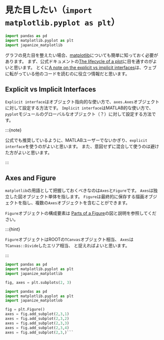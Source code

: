 # 見た目したい（``import matplotlib.pyplot as plt``）

```python
import pandas as pd
import matplotlib.pyplot as plt
import japanize_matplotlib
```

グラフの見た目を整えたい場合、[matplotlib](https://matplotlib.org)についても簡単に知っておく必要があります。
まず、公式ドキュメントの[The lifecycle of a plot](https://matplotlib.org/stable/tutorials/lifecycle.html)に目を通すのがよいと思います。
とくに[A note on the explicit vs implicit interfaces](https://matplotlib.org/stable/tutorials/lifecycle.html#a-note-on-the-explicit-vs-implicit-interfaces)は、ウェブに転がっている他のコードを読むのに役立つ情報だと思います。

## Explicit vs Implicit Interfaces

``Explicit interface``はオブジェクト指向的な使い方で、``axes.Axes``オブジェクトに対して設定する方法です。
``Implicit interface``はMATLAB的な使い方で、``pyplot``モジュールのグローバルなオブジェクト（？）に対して設定する方法です。

:::{note}

公式でも推奨しているように、MATLABユーザーでないかぎり、``explicit interface``を使うのがよいと思います。
また、意図せずに混合して使うのは避けた方がよいと思います。

:::

## Axes and Figure

``matplotlib``の用語として把握しておくべきなのは``Axes``と``Figure``です。
``Axes``は独立した図オブジェクト単体を指します。
``Figure``は最終的に保存する描画オブジェクトを指し、複数の``Axes``オブジェクトを含むことができます。

``Figure``オブジェクトの構成要素は
[Parts of a Figure](https://matplotlib.org/stable/users/explain/quick_start.html#parts-of-a-figure)の図と説明を参照してください。

:::{hint}

``Figure``オブジェクトはROOTの``TCanvas``オブジェクト相当、
``Axes``は``TCanvas::Divide``したエリア相当、
と捉えればよいと思います。

:::

```python
import pandas as pd
import matplotlib.pyplot as plt
import japanize_matplotlib

fig, axes = plt.subplots(2, 3)
```

```python
import pandas as pd
import matplotlib.pyplot as plt
import japanize_matplotlob

fig = plt.Figure()
axes = fig.add_subplot(2,3,1)
axes = fig.add_subplot(2,3,2)
axes = fig.add_subplot(2,3,3)
axes = fig.add_subplot(2,3,4)
axes = fig.add_subplot(2,3,)```


